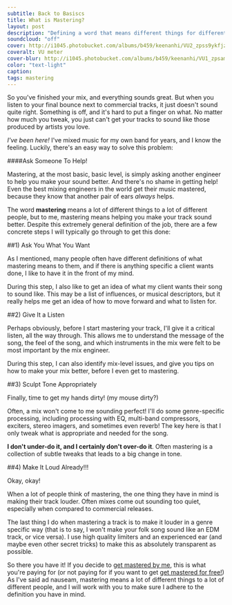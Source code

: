 ```yaml
---
subtitle: Back to Basiscs
title: What is Mastering?
layout: post
description: "Defining a word that means different things for different people"
soundcloud: "off"
cover: http://i1045.photobucket.com/albums/b459/keenanhi/VU2_zpss9ykfjz0.png
coveralt: VU meter
cover-blur: http://i1045.photobucket.com/albums/b459/keenanhi/VU1_zpsampvf842.png
color: "text-light"
caption: 
tags: mastering
---
```


So you've finished your mix, and everything sounds great. But when you listen to your final bounce next to commercial tracks, it just doesn't sound quite right. Something is off, and it's hard to put a finger on what. No matter how much you tweak, you just can't get your tracks to sound like those produced by artists you love.

*I've been here!* I've mixed music for my own band for years, and I know the feeling. Luckily, there's an easy way to solve this problem:

####Ask Someone To Help!

Mastering, at the most basic, basic level, is simply asking another engineer to help you make your sound better. And there's no shame in getting help! Even the best mixing engineers in the world get their music mastered, because they know that another pair of ears *always* helps.

The word **mastering** means a lot of different things to a lot of different people, but to me, mastering means helping you make your track sound better. Despite this extremely general definition of the job, there are a few concrete steps I will typically go through to get this done:

##1) Ask You What You Want

As I mentioned, many people often have different definitions of what mastering means to them, and if there is anything specific a client wants done, I like to have it in the front of my mind.

During this step, I also like to get an idea of what my client wants their song to sound like. This may be a list of influences, or musical descriptors, but it really helps me get an idea of how to move forward and what to listen for.

##2) Give It a Listen

Perhaps obviously, before I start mastering your track, I'll give it a critical listen, all the way through. This allows me to understand the message of the song, the feel of the song, and which instruments in the mix were felt to be most important by the mix engineer.

During this step, I can also identify mix-level issues, and give you tips on how to make your mix better, before I even get to mastering.

##3) Sculpt Tone Appropriately

Finally, time to get my hands dirty! (my mouse dirty?) 

Often, a mix won't come to me sounding perfect! I'll do some genre-specific processing, including processing with EQ, multi-band compressors, exciters, stereo imagers, and sometimes even reverb! The key here is that I only tweak what is appropriate and needed for the song. 

**I don't under-do it, and I certainly don't over-do it**. Often mastering is a collection of subtle tweaks that leads to a big change in tone. 

##4) Make It Loud Already!!!

Okay, okay!

When a lot of people think of mastering, the one thing they have in mind is making their track louder. Often mixes come out sounding too quiet, especially when compared to commercial releases.

The last thing I do when mastering a track is to make it louder in a genre specific way (that is to say, I won't make your folk song sound like an EDM track, or vice versa). I use high quality limiters and an experienced ear (and maybe even other secret tricks) to make this as absolutely transparent as possible.

So there you have it! If you decide to [get mastered by me](/mastering-services), this is what you're paying for (or not paying for if you want to get [get mastered for free!](/free-master)) As I've said ad nauseam, mastering means a lot of different things to a lot of different people, and I will work with you to make sure I adhere to the definition you have in mind.